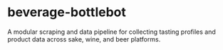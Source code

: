 # beverage-bottlebot
A modular scraping and data pipeline for collecting tasting profiles and product data across sake, wine, and beer platforms.

